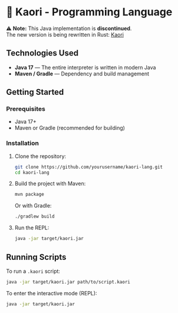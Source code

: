 # 🎻 Kaori - Programming Language

⚠️ **Note:** This Java implementation is **discontinued**.  
The new version is being rewritten in Rust: [Kaori](https://github.com/Jenseits1/kaori)

## Technologies Used

-   **Java 17** — The entire interpreter is written in modern Java
-   **Maven / Gradle** — Dependency and build management

## Getting Started

### Prerequisites

-   Java 17+
-   Maven or Gradle (recommended for building)

### Installation

1. Clone the repository:

    ```bash
    git clone https://github.com/yourusername/kaori-lang.git
    cd kaori-lang
    ```

2. Build the project with Maven:

    ```bash
    mvn package
    ```

    Or with Gradle:

    ```bash
    ./gradlew build
    ```

3. Run the REPL:

    ```bash
    java -jar target/kaori.jar
    ```

## Running Scripts

To run a `.kaori` script:

```bash
java -jar target/kaori.jar path/to/script.kaori
```

To enter the interactive mode (REPL):

```bash
java -jar target/kaori.jar
```
